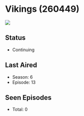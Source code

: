 # Vikings (260449)

<img src="https://dg31sz3gwrwan.cloudfront.net/poster/260449/948056-0-optimized.jpg" />

## Status
* Continuing
## Last Aired
* Season: 6
* Episode: 13
## Seen Episodes
* Total: 0
